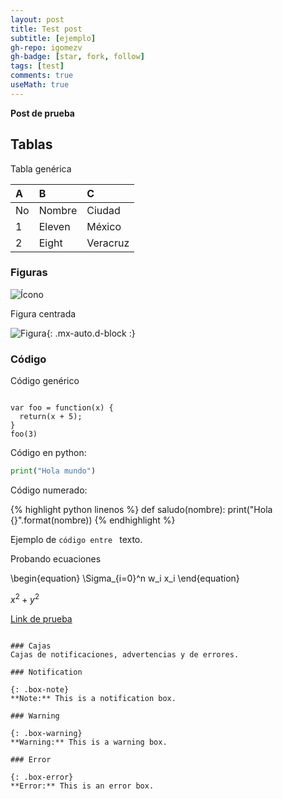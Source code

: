 ```yaml
---
layout: post
title: Test post
subtitle: [ejemplo]
gh-repo: igomezv
gh-badge: [star, fork, follow]
tags: [test]
comments: true
useMath: true
---
```


**Post de prueba**

## Tablas

Tabla genérica

| A | B | C |
| :------ |:--- | :--- |
| No | Nombre | Ciudad |
| 1 | Eleven | México |
| 2 | Eight | Veracruz |



### Figuras

![Ícono](https://igomezv.github.io/assets/img/avatar-icon.png)

Figura centrada

![Figura](https://igomezv.github.io/assets/img/avatar-icon.png){: .mx-auto.d-block :}

### Código

Código genérico
~~~

var foo = function(x) {
  return(x + 5);
}
foo(3)
~~~

Código en python:

```python
print("Hola mundo")
```

Código numerado:

{% highlight python linenos %}
def saludo(nombre):
	print("Hola {}".format(nombre))
{% endhighlight %}


<p>
Ejemplo de <code>código entre </code> texto.
</p>

<p>
Probando ecuaciones

\begin{equation}
	\Sigma_{i=0}^n w_i x_i
\end{equation}

$x^2 + y^2$

[Link de prueba](http://example.com)


```

### Cajas
Cajas de notificaciones, advertencias y de errores.

### Notification

{: .box-note}
**Note:** This is a notification box.

### Warning

{: .box-warning}
**Warning:** This is a warning box.

### Error

{: .box-error}
**Error:** This is an error box.
